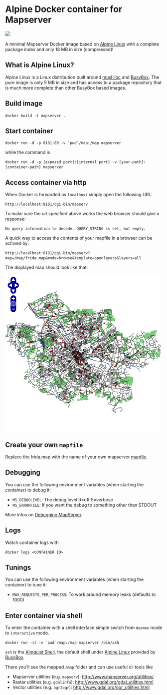 # Alpine Docker container for Mapserver

[![](https://dockerbuildbadges.quelltext.eu/status.svg?organization=bjoernschilberg&repository=docker-alpine-mapserver)](https://hub.docker.com/r/bjoernschilberg/docker-alpine-mapserver/)

A minimal Mapserver Docker image based on [Alpine Linux](https://alpinelinux.org/about/) with a complete package index and only 18 MB in size (compressed)!

## What is Alpine Linux?
Alpine Linux is a Linux distribution built around [musl libc](https://www.musl-libc.org/) and [BusyBox](https://busybox.net/about.html). The pure image is only 5 MB in size and has access to a package repository that is much more complete than other BusyBox based images. 

## Build image

```
docker build -t mapserver .
```

## Start container

```
docker run -d -p 8181:80 -v `pwd`/map:/map mapserver
```

while the command is
```
docker run -d -p [exposed port]:[internal port] -v [your-path]:[container-path] mapserver 
```

## Access container via http

When Docker is forwarded as `localhost` simply open the following URL:
```
http://localhost:8181/cgi-bin/mapserv
```

To make sure the url specified above works the web browser should give a response:
```
No query information to decode. QUERY_STRING is set, but empty.
```

A quick way to access the contents of your mapfile in a browser can be achived by:
```
http://localhost:8181/cgi-bin/mapserv?map=/map/frida.map&mode=browse&template=openlayers&layers=all
```

 The displayed map should look like that:

 ![Image of Frida Map](frida-map-browse-mode-screenshot.png)

## Create your own `mapfile`

Replace the frida.map with the name of your own mapserver [mapfile](http://www.mapserver.org/mapfile/).

## Debugging

You can use the following environment variables (when starting the container)
to debug it:

* `MS_DEBUGLEVEL`: The debug level 0=off 5=verbose
* `MS_ERRORFILE`: If you want the debug to something other than STDOUT

More infos on [Debugging MapServer](http://mapserver.org/de/optimization/debugging.html).

## Logs

Watch container logs with
```
docker logs <CONTAINER ID>
```

## Tunings

You can use the following environment variables (when starting the container)
to tune it:
* `MAX_REQUESTS_PER_PROCESS`: To work around memory leaks (defaults to 1000)


## Enter container via shell  

To enter the container with a shell interface simple switch from `daemon` mode to `interactive` mode.
```
docker run -it -v `pwd`/map:/map mapserver /bin/ash
```
`ash` is the [Almquist Shell](https://en.wikipedia.org/wiki/Almquist_shell), the default shell under [Alpine Linux](https://alpinelinux.org/) provided by [BusyBox](https://busybox.net/about.html).


There you'll see the mapped `/map` folder and can use useful cli tools like
* Mapserver utilities (e.g. `mapserv`): http://www.mapserver.org/utilities/
* Raster utilities (e.g. `gdalinfo`): http://www.gdal.org/gdal_utilities.html
* Vector utilities (e.g. `ogr2ogr`): http://www.gdal.org/ogr_utilities.html
